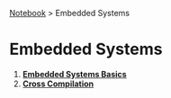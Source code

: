 <a href="../">Notebook</a> > Embedded Systems

# Embedded Systems



1. **<a href="./embedded-systems-basics">Embedded Systems Basics</a>**
1. **<a href="./cross-compilation">Cross Compilation</a>**

